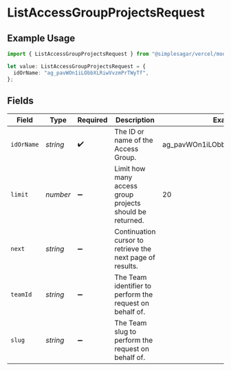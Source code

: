 # ListAccessGroupProjectsRequest

## Example Usage

```typescript
import { ListAccessGroupProjectsRequest } from "@simplesagar/vercel/models/listaccessgroupprojectsop.js";

let value: ListAccessGroupProjectsRequest = {
  idOrName: "ag_pavWOn1iLObbXLRiwVvzmPrTWyTf",
};
```

## Fields

| Field                                                     | Type                                                      | Required                                                  | Description                                               | Example                                                   |
| --------------------------------------------------------- | --------------------------------------------------------- | --------------------------------------------------------- | --------------------------------------------------------- | --------------------------------------------------------- |
| `idOrName`                                                | *string*                                                  | :heavy_check_mark:                                        | The ID or name of the Access Group.                       | ag_pavWOn1iLObbXLRiwVvzmPrTWyTf                           |
| `limit`                                                   | *number*                                                  | :heavy_minus_sign:                                        | Limit how many access group projects should be returned.  | 20                                                        |
| `next`                                                    | *string*                                                  | :heavy_minus_sign:                                        | Continuation cursor to retrieve the next page of results. |                                                           |
| `teamId`                                                  | *string*                                                  | :heavy_minus_sign:                                        | The Team identifier to perform the request on behalf of.  |                                                           |
| `slug`                                                    | *string*                                                  | :heavy_minus_sign:                                        | The Team slug to perform the request on behalf of.        |                                                           |